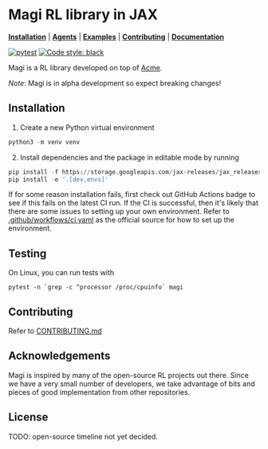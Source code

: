 # Magi RL library in JAX

**[Installation](#installation)** |
**[Agents](./magi/agents)** |
**[Examples](./magi/examples)** |
**[Contributing](./CONTRIBUTING.md)** |
**[Documentation](./docs)**
<!-- **[Examples]** -->

[![pytest](https://github.com/ethanluoyc/magi/actions/workflows/ci.yaml/badge.svg?branch=develop)](https://github.com/ethanluoyc/magi/actions/workflows/ci.yaml)
[![Code style: black](https://img.shields.io/badge/code%20style-black-000000.svg)](https://github.com/psf/black)

Magi is a RL library developed on top of [Acme](https://github.com/deepmind/acme).

_Note_: Magi is in alpha development so expect breaking changes!

## Installation
1. Create a new Python virtual environment
```python
python3 -m venv venv
```

2. Install dependencies and the package in editable mode by running

```python
pip install -f https://storage.googleapis.com/jax-releases/jax_releases.html -e .
pip install -e '.[dev,envs]'
```

If for some reason installation fails, first check out GitHub Actions
badge to see if this fails on the latest CI run. If the CI is successful,
then it's likely that there are some issues to setting up your own environment.
Refer to [.github/workflows/ci.yaml](.github/workflows/ci.yaml) as the official source
for how to set up the environment.

## Testing
On Linux, you can run tests with
```
pytest -n `grep -c ^processor /proc/cpuinfo` magi
```

## Contributing
Refer to [CONTRIBUTING.md](./CONTRIBUTING.md)

## Acknowledgements
Magi is inspired by many of the open-source RL projects out there. Since we
have a very small number of developers, we take advantage of bits and pieces of
good implementation from other repositories.

## License
TODO: open-source timeline not yet decided.
